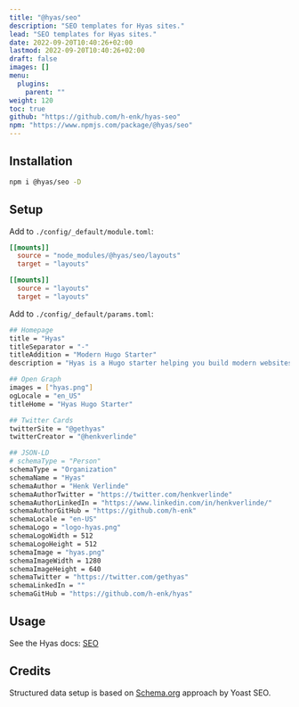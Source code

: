 ```yaml
---
title: "@hyas/seo"
description: "SEO templates for Hyas sites."
lead: "SEO templates for Hyas sites."
date: 2022-09-20T10:40:26+02:00
lastmod: 2022-09-20T10:40:26+02:00
draft: false
images: []
menu:
  plugins:
    parent: ""
weight: 120
toc: true
github: "https://github.com/h-enk/hyas-seo"
npm: "https://www.npmjs.com/package/@hyas/seo"
---
```


## Installation

```bash
npm i @hyas/seo -D
```

## Setup

Add to `./config/_default/module.toml`:

```toml
[[mounts]]
  source = "node_modules/@hyas/seo/layouts"
  target = "layouts"

[[mounts]]
  source = "layouts"
  target = "layouts"
```

Add to `./config/_default/params.toml`:

```bash
## Homepage
title = "Hyas"
titleSeparator = "-"
titleAddition = "Modern Hugo Starter"
description = "Hyas is a Hugo starter helping you build modern websites that are secure, fast, and SEO-ready — by default."

## Open Graph
images = ["hyas.png"]
ogLocale = "en_US"
titleHome = "Hyas Hugo Starter"

## Twitter Cards
twitterSite = "@gethyas"
twitterCreator = "@henkverlinde"

## JSON-LD
# schemaType = "Person"
schemaType = "Organization"
schemaName = "Hyas"
schemaAuthor = "Henk Verlinde"
schemaAuthorTwitter = "https://twitter.com/henkverlinde"
schemaAuthorLinkedIn = "https://www.linkedin.com/in/henkverlinde/"
schemaAuthorGitHub = "https://github.com/h-enk"
schemaLocale = "en-US"
schemaLogo = "logo-hyas.png"
schemaLogoWidth = 512
schemaLogoHeight = 512
schemaImage = "hyas.png"
schemaImageWidth = 1280
schemaImageHeight = 640
schemaTwitter = "https://twitter.com/gethyas"
schemaLinkedIn = ""
schemaGitHub = "https://github.com/h-enk/hyas"
```

## Usage

See the Hyas docs: [SEO](https://gethyas.com/docs/reference-guides/seo/)

## Credits

Structured data setup is based on [Schema.org](https://developer.yoast.com/features/schema/overview/) approach by Yoast SEO.

